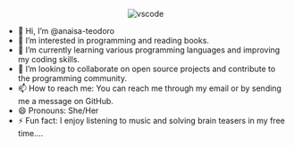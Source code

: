 <p align="center">
  <img src="https://github.com/anaisa-teodoro/modulo2/assets/159851571/f00fa82c-816d-4698-a49a-83fa6031bcc9" alt="vscode">
</p>

- 👋 Hi, I’m @anaisa-teodoro
- 👀 I’m interested in programming and reading books.
- 🌱 I’m currently learning various programming languages and improving my coding skills.
- 💞️ I’m looking to collaborate on open source projects and contribute to the programming community.
- 📫 How to reach me: You can reach me through my email or by sending me a message on GitHub.
- 😄 Pronouns: She/Her
- ⚡ Fun fact: I enjoy listening to music and solving brain teasers in my free time....

<!---
anaisa-teodoro/anaisa-teodoro is a ✨ special ✨ repository because its `README.md` (this file) appears on your GitHub profile.
You can click the Preview link to take a look at your changes.
--->
